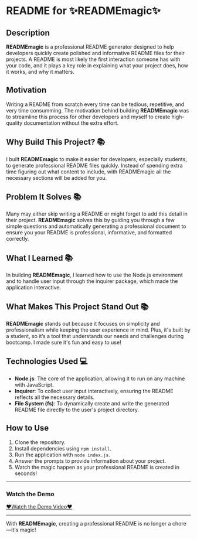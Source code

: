 # README for ✨READMEmagic✨

## Description

**READMEmagic** is a professional README generator designed to help developers quickly create polished and informative README files for their projects. A README is most likely the first interaction someone has with your code, and it plays a key role in explaining what your project does, how it works, and why it matters.

## Motivation 

Writing a README from scratch every time can be tedious, repetitive, and very time consumming. The motivation behind building **READMEmagic** was to streamline this process for other developers and myself to create high-quality documentation without the extra effort. 

## Why Build This Project? 📚 

I built **READMEmagic** to make it easier for developers, especially students, to generate professional README files quickly. Instead of spending extra time figuring out what content to include, with READMEmagic all the necessary sections will be added for you.

## Problem It Solves 📚 

Many may either skip writing a README or might forget to add this detail in their project. **READMEmagic** solves this by guiding you through a few simple questions and automatically generating a professional document to ensure you your README is professional, informative, and formatted correctly.


## What I Learned 📚 

In building **READMEmagic**, I learned how to use the Node.js environment  and to handle user input through the inquirer package, which made the application interactive.

## What Makes This Project Stand Out 📚 

**READMEmagic** stands out because it focuses on simplicity and professionalism while keeping the user experience in mind. Plus, it's built by a student, so it’s a tool that understands our needs and challenges during bootcamp. I made sure it's fun and easy to use!


## Technologies Used 💻

- **Node.js**: The core of the application, allowing it to run on any machine with JavaScript.
- **Inquirer**: To collect user input interactively, ensuring the README reflects all the necessary details.
- **File System (fs)**: To dynamically create and write the generated README file directly to the user's project directory.

## How to Use

1. Clone the repository.
2. Install dependencies using `npm install`.
3. Run the application with `node index.js`.
4. Answer the prompts to provide information about your project.
5. Watch the magic happen as your professional README is created in seconds!

---

### Watch the Demo
[❤️Watch the Demo Video❤️](https://watch.screencastify.com/v/wgkoaQG9Lc8Fg6nGUaIw)

---

With **READMEmagic**, creating a professional README is no longer a chore—it's magic!
